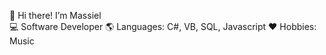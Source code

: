 :raising_hand: Hi there! I’m Massiel  
:computer: Software Developer 
:earth_americas: Languages: C#, VB, SQL, Javascript
:heart: Hobbies: Music 
